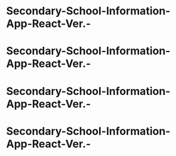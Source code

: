 # Secondary-School-Information-App-React-Ver.-
# Secondary-School-Information-App-React-Ver.-
# Secondary-School-Information-App-React-Ver.-
# Secondary-School-Information-App-React-Ver.-
